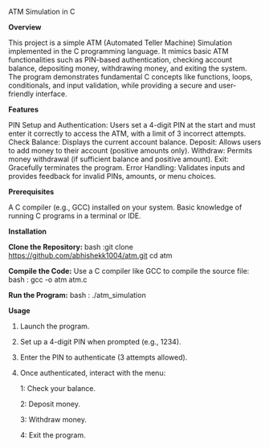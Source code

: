 ATM Simulation in C

**Overview**

This project is a simple ATM (Automated Teller Machine) Simulation implemented in the C programming language. It mimics basic ATM functionalities such as PIN-based authentication, checking account balance, depositing money, withdrawing money, and exiting the system. The program demonstrates fundamental C concepts like functions, loops, conditionals, and input validation, while providing a secure and user-friendly interface.

**Features**

PIN Setup and Authentication: Users set a 4-digit PIN at the start and must enter it correctly to access the ATM, with a limit of 3 incorrect attempts.
Check Balance: Displays the current account balance.
Deposit: Allows users to add money to their account (positive amounts only).
Withdraw: Permits money withdrawal (if sufficient balance and positive amount).
Exit: Gracefully terminates the program.
Error Handling: Validates inputs and provides feedback for invalid PINs, amounts, or menu choices.

**Prerequisites**

A C compiler (e.g., GCC) installed on your system.
Basic knowledge of running C programs in a terminal or IDE.

**Installation**

**Clone the Repository:**
bash :git clone https://github.com/abhishekk1004/atm.git
cd atm

**Compile the Code:** Use a C compiler like GCC to compile the source file:
bash : gcc -o atm atm.c

**Run the Program:**
bash : ./atm_simulation

**Usage**

1. Launch the program.
2. Set up a 4-digit PIN when prompted (e.g., 1234).
3. Enter the PIN to authenticate (3 attempts allowed).
4. Once authenticated, interact with the menu:
   
    1: Check your balance.
   
    2: Deposit money.
   
    3: Withdraw money.
   
    4: Exit the program.
